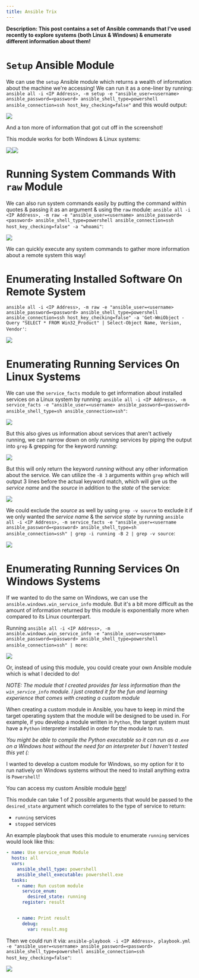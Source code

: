```yaml
---
title: Ansible Trix
---
```


**Description: This post contains a set of Ansible commands that I've used recently to explore systems (both Linux & Windows) & enumerate different information about them!**

# `Setup` Ansible Module

We can use the `setup` Ansible module which returns a wealth of information about the machine we're accessing! We can run it as a one-liner by running: `ansible all -i <IP Address>, -m setup -e "ansible_user=<username> ansible_password=<password> ansible_shell_type=powershell ansible_connection=ssh host_key_checking=false"` and this would output:

![](https://i.imgur.com/AKwqCMH.png)

And a ton more of information that got cut off in the screenshot! 

This module works for both Windows & Linux systems:

![](https://i.imgur.com/pmq47y5.png)![](https://i.imgur.com/qpDVEv6.png)

# Running System Commands With `raw` Module

We can also run system commands easily by putting the command within quotes & passing it as an argument & using the `raw` module: `ansible all -i <IP Address>, -m raw -e "ansible_user=<username> ansible_password=<password> ansible_shell_type=powershell ansible_connection=ssh host_key_checking=false" -a "whoami"`: 

![](https://i.imgur.com/RNfu9Uv.png)

We can quickly execute any system commands to gather more information about a remote system this way!

# Enumerating Installed Software On Remote System

`ansible all -i <IP Address>, -m raw -e "ansible_user=<username> ansible_password=<password> ansible_shell_type=powershell ansible_connection=ssh host_key_checking=false" -a 'Get-WmiObject -Query "SELECT * FROM Win32_Product" | Select-Object Name, Version, Vendor'`:

![](https://i.imgur.com/hC8jzVA.png)

# Enumerating Running Services On Linux Systems

We can use the `service_facts` module to get information about installed services on a Linux system by running: `ansible all -i <IP Address>, -m service_facts -e "ansible_user=<username> ansible_password=<password> ansible_shell_type=sh ansible_connection=ssh"`:

![](https://i.imgur.com/2pHbIlh.png)

But this also gives us information about services that aren't actively running, we can narrow down on only *running* services by piping the output into `grep` & grepping for the keyword *running*:

![](https://i.imgur.com/1Urf4JD.png)

But this will only return the keyword *running* without any other information about the service. We can utilize the `-B 3` arguments within `grep` which will output 3 lines before the actual keyword match, which will give us the *service name* and the *source* in addition to the *state* of the service:

![](https://i.imgur.com/vwiHmib.png)

We could exclude the *source* as well by using `grep -v source` to exclude it if we only wanted the *service name* & the *service state* by running `ansible all -i <IP Address>, -m service_facts -e "ansible_user=<username ansible_password=<password> ansible_shell_type=sh ansible_connection=ssh" | grep -i running -B 2 | grep -v source`:

![](https://i.imgur.com/vHWeGiW.png)

# Enumerating Running Services On Windows Systems

If we wanted to do the same on Windows, we can use the `ansible.windows.win_service_info` module. But it's a bit more difficult as the amount of information returned by this module is exponentially more when compared to its Linux counterpart. 

Running `ansible all -i <IP Address>, -m ansible.windows.win_service_info -e "ansible_user=<username> ansible_password=<password> ansible_shell_type=powershell ansible_connection=ssh" | more`:

![](https://i.imgur.com/9J4uMz8.png)

Or, instead of using this module, you could create your own Ansible module which is what I decided to do!

*NOTE: The module that I created provides far less information than the `win_service_info` module. I just created it for the fun and learning experience that comes with creating a custom module*

When creating a custom module in Ansible, you have to keep in mind the target operating system that the module will be designed to be used in. For example, if you develop a module written in `Python`, the target system must have a `Python` interpreter installed in order for the module to run. 

*You might be able to compile the Python executable so it can run as a .`exe` on a Windows host without the need for an interpreter but I haven't tested this yet (:*

I wanted to develop a custom module for Windows, so my option for it to run natively on Windows systems without the need to install anything extra is `Powershell`!

You can access my custom Ansible module [here](https://github.com/1d8/ansible-mods/tree/main/service_enum)!

This module can take 1 of 2 possible arguments that would be passed to the `desired_state` argument which correlates to the type of service to return:

* `running` services
* `stopped` services

An example playbook that uses this module to enumerate `running` services would look like this:

```yml
- name: Use service_enum Module
  hosts: all
  vars:
    ansible_shell_type: powershell
    ansible_shell_executable: powershell.exe
  tasks:
    - name: Run custom module
      service_enum:
        desired_state: running
      register: result


    - name: Print result
      debug:
        var: result.msg
```

Then we could run it via: `ansible-playbook -i <IP Address>, playbook.yml -e "ansible_user=<username> ansible_password=<password> ansible_shell_type=powershell ansible_connection=ssh host_key_checking=false"`:

![](https://i.imgur.com/c3nQAoP.png)
